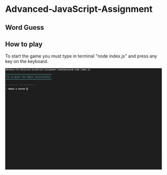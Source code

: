 # Advanced-JavaScript-Assignment

## Word Guess

## How to play

To start the game you must type in terminal "node index.js" and press any key on the keyboard.

![Screen](screen/screen1.png)